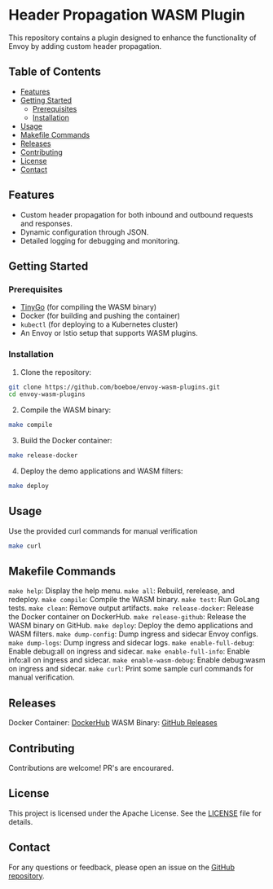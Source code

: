 # Header Propagation WASM Plugin

This repository contains a plugin designed to enhance the functionality of Envoy by adding custom header propagation.

## Table of Contents

- [Features](#features)
- [Getting Started](#getting-started)
  - [Prerequisites](#prerequisites)
  - [Installation](#installation)
- [Usage](#usage)
- [Makefile Commands](#makefile-commands)
- [Releases](#releases)
- [Contributing](#contributing)
- [License](#license)
- [Contact](#contact)

## Features

- Custom header propagation for both inbound and outbound requests and responses.
- Dynamic configuration through JSON.
- Detailed logging for debugging and monitoring.

## Getting Started

### Prerequisites

- [TinyGo](https://tinygo.org) (for compiling the WASM binary)
- Docker (for building and pushing the container)
- `kubectl` (for deploying to a Kubernetes cluster)
- An Envoy or Istio setup that supports WASM plugins.

### Installation

1. Clone the repository:

```bash
git clone https://github.com/boeboe/envoy-wasm-plugins.git
cd envoy-wasm-plugins
```

2. Compile the WASM binary:

```bash
make compile
```

3. Build the Docker container:

```bash
make release-docker
```

4. Deploy the demo applications and WASM filters:

```bash
make deploy
```

## Usage

Use the provided curl commands for manual verification

```bash
make curl
```

## Makefile Commands

`make help`: Display the help menu.
`make all`: Rebuild, rerelease, and redeploy.
`make compile`: Compile the WASM binary.
`make test`: Run GoLang tests.
`make clean`: Remove output artifacts.
`make release-docker`: Release the Docker container on DockerHub.
`make release-github`: Release the WASM binary on GitHub.
`make deploy`: Deploy the demo applications and WASM filters.
`make dump-config`: Dump ingress and sidecar Envoy configs.
`make dump-logs`: Dump ingress and sidecar logs.
`make enable-full-debug`: Enable debug:all on ingress and sidecar.
`make enable-full-info`: Enable info:all on ingress and sidecar.
`make enable-wasm-debug`: Enable debug:wasm on ingress and sidecar.
`make curl`: Print some sample curl commands for manual verification.

## Releases

Docker Container: [DockerHub](https://hub.docker.com/r/boeboe/envoy-wasm-plugins/tags)
WASM Binary: [GitHub Releases](https://github.com/boeboe/envoy-wasm-plugins/releases)

## Contributing

Contributions are welcome! PR's are encourared.

## License

This project is licensed under the Apache License. See the [LICENSE](./LICENSE) file for details.

## Contact

For any questions or feedback, please open an issue on the [GitHub repository](https://github.com/boeboe/envoy-wasm-plugins/issues).